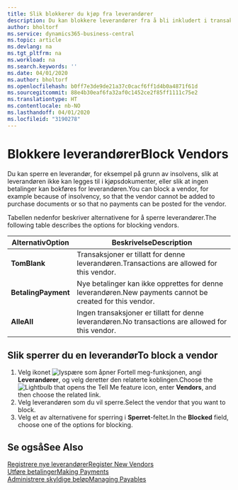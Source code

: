 ```yaml
---
title: Slik blokkerer du kjøp fra leverandører
description: Du kan blokkere leverandører fra å bli inkludert i transaksjoner, eller bare blokkere nye betalinger til dem.
author: bholtorf
ms.service: dynamics365-business-central
ms.topic: article
ms.devlang: na
ms.tgt_pltfrm: na
ms.workload: na
ms.search.keywords: ''
ms.date: 04/01/2020
ms.author: bholtorf
ms.openlocfilehash: b0ff7e3de9de21a37c0cacf6ff1d4b0a4871f61d
ms.sourcegitcommit: 88e4b30eaf6fa32af0c1452ce2f85ff1111c75e2
ms.translationtype: HT
ms.contentlocale: nb-NO
ms.lasthandoff: 04/01/2020
ms.locfileid: "3190278"
---
```

# <a name="block-vendors"></a><span data-ttu-id="3f6c8-103">Blokkere leverandører</span><span class="sxs-lookup"><span data-stu-id="3f6c8-103">Block Vendors</span></span>
<span data-ttu-id="3f6c8-104">Du kan sperre en leverandør, for eksempel på grunn av insolvens, slik at leverandøren ikke kan legges til i kjøpsdokumenter, eller slik at ingen betalinger kan bokføres for leverandøren.</span><span class="sxs-lookup"><span data-stu-id="3f6c8-104">You can block a vendor, for example because of insolvency, so that the vendor cannot be added to purchase documents or so that no payments can be posted for the vendor.</span></span>

<span data-ttu-id="3f6c8-105">Tabellen nedenfor beskriver alternativene for å sperre leverandører.</span><span class="sxs-lookup"><span data-stu-id="3f6c8-105">The following table describes the options for blocking vendors.</span></span>  

|<span data-ttu-id="3f6c8-106">Alternativ</span><span class="sxs-lookup"><span data-stu-id="3f6c8-106">Option</span></span>|<span data-ttu-id="3f6c8-107">Beskrivelse</span><span class="sxs-lookup"><span data-stu-id="3f6c8-107">Description</span></span>|  
|--------------------|------------|  
|<span data-ttu-id="3f6c8-108">**Tom**</span><span class="sxs-lookup"><span data-stu-id="3f6c8-108">**Blank**</span></span>|<span data-ttu-id="3f6c8-109">Transaksjoner er tillatt for denne leverandøren.</span><span class="sxs-lookup"><span data-stu-id="3f6c8-109">Transactions are allowed for this vendor.</span></span>|
|<span data-ttu-id="3f6c8-110">**Betaling**</span><span class="sxs-lookup"><span data-stu-id="3f6c8-110">**Payment**</span></span>|<span data-ttu-id="3f6c8-111">Nye betalinger kan ikke opprettes for denne leverandøren.</span><span class="sxs-lookup"><span data-stu-id="3f6c8-111">New payments cannot be created for this vendor.</span></span>|  
|<span data-ttu-id="3f6c8-112">**Alle**</span><span class="sxs-lookup"><span data-stu-id="3f6c8-112">**All**</span></span>|<span data-ttu-id="3f6c8-113">Ingen transaksjoner er tillatt for denne leverandøren.</span><span class="sxs-lookup"><span data-stu-id="3f6c8-113">No transactions are allowed for this vendor.</span></span>|  

## <a name="to-block-a-vendor"></a><span data-ttu-id="3f6c8-114">Slik sperrer du en leverandør</span><span class="sxs-lookup"><span data-stu-id="3f6c8-114">To block a vendor</span></span>  
1. <span data-ttu-id="3f6c8-115">Velg ikonet ![lyspære som åpner Fortell meg-funksjonen](media/ui-search/search_small.png "Fortell hva du vil gjøre"), angi **Leverandører**, og velg deretter den relaterte koblingen.</span><span class="sxs-lookup"><span data-stu-id="3f6c8-115">Choose the ![Lightbulb that opens the Tell Me feature](media/ui-search/search_small.png "Tell me what you want to do") icon, enter **Vendors**, and then choose the related link.</span></span>
2. <span data-ttu-id="3f6c8-116">Velg leverandøren som du vil sperre.</span><span class="sxs-lookup"><span data-stu-id="3f6c8-116">Select the vendor that you want to block.</span></span>
3. <span data-ttu-id="3f6c8-117">Velg et av alternativene for sperring i **Sperret**-feltet.</span><span class="sxs-lookup"><span data-stu-id="3f6c8-117">In the **Blocked** field, choose one of the options for blocking.</span></span>

## <a name="see-also"></a><span data-ttu-id="3f6c8-118">Se også</span><span class="sxs-lookup"><span data-stu-id="3f6c8-118">See Also</span></span>  
[<span data-ttu-id="3f6c8-119">Registrere nye leverandører</span><span class="sxs-lookup"><span data-stu-id="3f6c8-119">Register New Vendors</span></span>](purchasing-how-register-new-vendors.md)  
[<span data-ttu-id="3f6c8-120">Utføre betalinger</span><span class="sxs-lookup"><span data-stu-id="3f6c8-120">Making Payments</span></span>](payables-make-payments.md)  
[<span data-ttu-id="3f6c8-121">Administrere skyldige beløp</span><span class="sxs-lookup"><span data-stu-id="3f6c8-121">Managing Payables</span></span>](payables-manage-payables.md)
